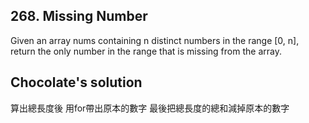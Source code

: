## 268. Missing Number
Given an array nums containing n distinct numbers in the range [0, n], return the only number in the range that is missing from the array.

## Chocolate's solution
算出總長度後
用for帶出原本的數字
最後把總長度的總和減掉原本的數字